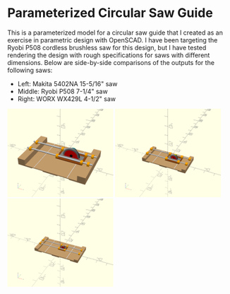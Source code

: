# Parameterized Circular Saw Guide

This is a parameterized model for a circular saw guide that I created as an exercise in parametric design with OpenSCAD. I have been targeting the Ryobi P508 cordless brushless saw for this design, but I have tested rendering the design with rough specifications for saws with different dimensions. Below are side-by-side comparisons of the outputs for the following saws:

* Left: Makita 5402NA 15-5/16" saw
* Middle: Ryobi P508 7-1/4" saw
* Right: WORX WX429L 4-1/2" saw

<img src="https://raw.githubusercontent.com/kjiwa/circular-saw-guide/master/output/makita-5402na/guide_makita_5402na.png" height=200 width=240> <img src="https://raw.githubusercontent.com/kjiwa/circular-saw-guide/master/output/ryobi-p508/guide_ryobi_p508.png" height=200 width=240> <img src="https://raw.githubusercontent.com/kjiwa/circular-saw-guide/master/output/worx-wx429l/guide_worx_wx429l.png" height=200 width=240>
